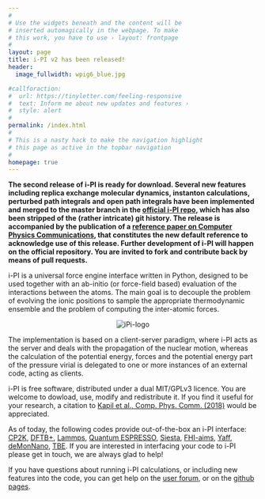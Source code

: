 ```yaml
---
#
# Use the widgets beneath and the content will be
# inserted automagically in the webpage. To make
# this work, you have to use › layout: frontpage
#
layout: page
title: i-PI v2 has been released!
header:
  image_fullwidth: wpig6_blue.jpg

#callforaction:
#  url: https://tinyletter.com/feeling-responsive
#  text: Inform me about new updates and features ›
#  style: alert
#
permalink: /index.html
#
# This is a nasty hack to make the navigation highlight
# this page as active in the topbar navigation
#
homepage: true
---
```



**The second release of i-PI is ready for download. Several new features including replica exchange molecular dynamics, instanton calculations, perturbed path integrals and open path integrals have been implemented and merged to the master branch in the [official i-PI repo](https://github.com/i-pi/i-pi), which has also been stripped of the (rather intricate) git history.
The release is accompanied by the publication of a [reference paper on Computer Physics Communications](https://doi.org/10.1016/j.cpc.2018.09.020), that constitutes the new default reference to acknowledge use of this release.
Further development of i-PI will happen on the official repository. You are invited to fork and contribute back by means of pull requests.**


i-PI is a universal force engine interface
written in Python, designed to be used together with an ab-initio (or 
force-field based) evaluation of the interactions between the atoms. 
The main goal is to
decouple the problem of evolving the ionic positions to sample the
appropriate thermodynamic ensemble and the problem of computing the
inter-atomic forces.

<p align="center">
  <img src="{{ site.urlimg }}ipi-logo-alpha.png" alt="iPi-logo" />
</p>

The implementation is based on a client-server paradigm, where i-PI
acts as the server and deals with the propagation of the nuclear
motion, whereas the calculation of the potential energy, forces and
the potential energy part of the pressure virial is delegated to one
or more instances of an external code, acting as clients.

i-PI is free software, distributed under a dual MIT/GPLv3 licence. You
are welcome to dowload, use, modify and redistribute it. If you find it
useful for your research, a citation to
[Kapil et al., Comp. Phys. Comm. (2018)](https://doi.org/10.1016/j.cpc.2018.09.020)
would be appreciated.

As of today, the following codes provide out-of-the-box an i-PI interface: 
[CP2K](https://www.cp2k.org/),
[DFTB+](http://www.dftb-plus.info/),
[Lammps](http://lammps.sandia.gov/),
[Quantum ESPRESSO](http://quantum-espresso.org),
[Siesta](http://departments.icmab.es/leem/siesta/),
[FHI-aims](https://aimsclub.fhi-berlin.mpg.de/),
[Yaff](http://molmod.github.io/yaff/),
[deMonNano](http://demon-nano.ups-tlse.fr/),
[TBE](https://www.questaal.org/).
If you are interested in interfacing your code to i-PI please get in touch,
we are always glad to help!

If you have questions about running i-PI calculations, or including new features
into the code, you can get help on the [user forum](https://groups.google.com/forum/#!forum/ipi-users), 
or on the [github pages](https://github.com/i-pi/i-pi).
